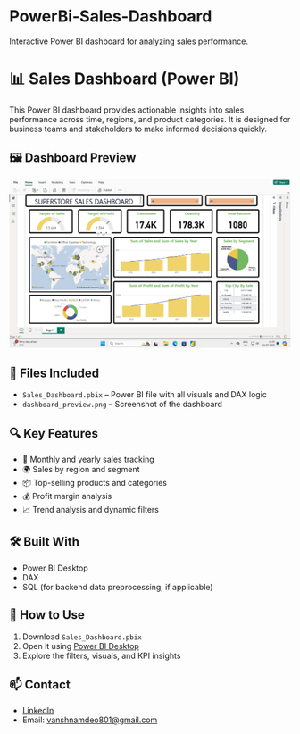 # PowerBi-Sales-Dashboard
Interactive Power BI dashboard for analyzing sales performance.

# 📊 Sales Dashboard (Power BI)

This Power BI dashboard provides actionable insights into sales performance across time, regions, and product categories. It is designed for business teams and stakeholders to make informed decisions quickly.

## 🖼 Dashboard Preview

![Dashboard Preview](dashboard_preview.png)

## 📁 Files Included

- `Sales_Dashboard.pbix` – Power BI file with all visuals and DAX logic
- `dashboard_preview.png` – Screenshot of the dashboard

## 🔍 Key Features

- 📅 Monthly and yearly sales tracking  
- 🌍 Sales by region and segment  
- 📦 Top-selling products and categories  
- 💰 Profit margin analysis  
- 📈 Trend analysis and dynamic filters

## 🛠 Built With

- Power BI Desktop
- DAX
- SQL (for backend data preprocessing, if applicable)

## 📌 How to Use

1. Download `Sales_Dashboard.pbix`
2. Open it using [Power BI Desktop](https://powerbi.microsoft.com/)
3. Explore the filters, visuals, and KPI insights

## 📫 Contact

- [LinkedIn](https://linkedin.com/in/sanskar-namdeo-3a4506254)
- Email: vanshnamdeo801@gmail.com
